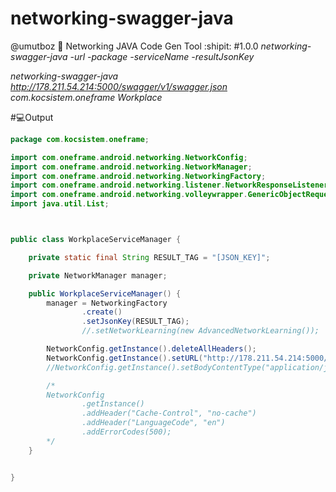 # networking-swagger-java
@umutboz :electric_plug: Networking JAVA Code Gen Tool :shipit:
#1.0.0
*networking-swagger-java -url -package -serviceName -resultJsonKey*

*networking-swagger-java
http://178.211.54.214:5000/swagger/v1/swagger.json
com.kocsistem.oneframe
Workplace*


#:computer:Output
```java
package com.kocsistem.oneframe;

import com.oneframe.android.networking.NetworkConfig;
import com.oneframe.android.networking.NetworkManager;
import com.oneframe.android.networking.NetworkingFactory;
import com.oneframe.android.networking.listener.NetworkResponseListener;
import com.oneframe.android.networking.volleywrapper.GenericObjectRequest;
import java.util.List;



public class WorkplaceServiceManager {

    private static final String RESULT_TAG = "[JSON_KEY]";

    private NetworkManager manager;

    public WorkplaceServiceManager() {
        manager = NetworkingFactory
                .create()
                .setJsonKey(RESULT_TAG);
                //.setNetworkLearning(new AdvancedNetworkLearning());

        NetworkConfig.getInstance().deleteAllHeaders();
        NetworkConfig.getInstance().setURL("http://178.211.54.214:5000/");
        //NetworkConfig.getInstance().setBodyContentType("application/json; charset=utf-8");

        /*
        NetworkConfig
                .getInstance()
                .addHeader("Cache-Control", "no-cache")
                .addHeader("LanguageCode", "en")
                .addErrorCodes(500);
        */
    }


}
```
